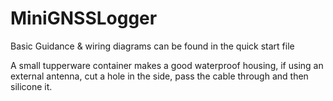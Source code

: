 # MiniGNSSLogger

Basic Guidance & wiring diagrams can be found in the quick start file 

A small tupperware container makes a good waterproof housing, if using an external antenna, cut a hole in the side, pass the cable through and then silicone it. 
